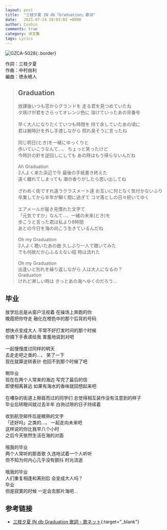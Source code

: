 ```yaml
---
layout: post
title:  "三枝夕夏 IN db「Graduation」歌词"
date:   2021-07-24 20:03:02 +0800
author: Coshin
comments: true
category: 译文集
tags: Lyrics
---
```

![GZCA-5028](https://www.generasia.com/w/images/e/e4/Secret_%26_Lies.jpg){:.border}

作詞：三枝夕夏<br>
作曲：中村由利<br>
編曲：徳永暁人

<blockquote class="original">
  <h2>Graduation</h2>
  <p>
    放課後いつも窓からグランドを 走る君を見つめていたね<br>
    夕焼けが君をさらってオレンジ色に 溶けていったあの背番号<br>
    <br>
    早く大人になりたくていつも時間を 持て余していたあの頃に<br>
    君は腕時計を外し手渡しながら 照れ臭そうに言ったね<br>
    <br>
    同じ明日(とき)を一緒にゆっくりと<br>
    歩いていこうなんて…、 ちょっと笑ったけど<br>
    今時計の針を逆回しにしても あの時はもう帰らないんだね<br>
    <br>
    Ah Graduation<br>
    2人よく来た浜辺で今 最後の手紙書き終えた<br>
    遠く離れてしまっても 潮の香りがしたら思い出してね<br>
    <br>
    ざわめく街ですれ違うクラスメート達 お互いに何となく気付かないふり<br>
    卒業してから半年が瞬く間に過ぎて コマ落としの日々続いてゆく<br>
    <br>
    エアメールが届き見慣れた文字て<br>
    「元気ですか」なんて…、一緒の未来(とき)を<br>
    歩こうと言った君は私より8時間<br>
    あとの今日を海の向こう生きているんだね<br>
    <br>
    Oh my Graduation<br>
    2人よく聴いたあの曲 久しぶり一人で聴いてみた<br>
    でも何故だか心ふるえない程 時は流れた<br>
    <br>
    Oh my Graduation<br>
    出逢いと別れを繰り返しながら 人は大人になるの？<br>
    Graduation<br>
    けれど淋しい時は きっとあの海へゆくのだろう…
  </p>
</blockquote>

<div class="translation">
  <h2>毕业</h2>
  <p>
    放学后总是从窗户注视着 在操场上奔跑的你<br>
    晚霞把你夺走 融化在橙色中的那个后背的号码<br>
    <br>
    想快点变成大人 平常不好打发时间的那个时候<br>
    你摘下手表递给我 害羞地说到对吧<br>
    <br>
    一起慢慢度过同样的明天<br>
    去走走吧之类的…， 笑了一下<br>
    现在就算逆转表针 也回不到那个时候了吧<br>
    <br>
    啊毕业<br>
    现在在两个人常来的海边 写完了最后的信<br>
    即使相离甚远 如果有海水的香味就回想起来吧<br>
    <br>
    在嘈杂的街道上擦肩而过的同学们 总觉得相互装作没有注意到的样子<br>
    毕业后转眼间就过去半年 白驹过隙的日子持续着<br>
    <br>
    收到航空邮件后是眼熟的文字<br>
    「还好吗」之类的…， 一起走向未来吧<br>
    这样说的你比我早八个小时<br>
    之后今天依然生活在海的对面<br>
    <br>
    哦我的毕业<br>
    两个人常听的那首歌 久违地试着一个人听听<br>
    但不知为何内心几乎没有颤抖 时光流逝<br>
    <br>
    哦我的毕业<br>
    人们重复相逢和离别后 会变成大人吗？<br>
    毕业<br>
    但是寂寞的时候 一定会去那片海吧…
  </p>
</div>

## 参考链接

* [三枝夕夏 IN db Graduation 歌詞 - 歌ネット](https://www.uta-net.com/song/47287/){:target="_blank"}
